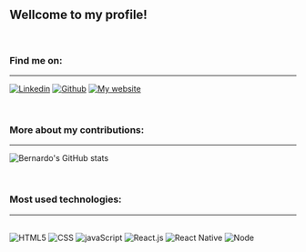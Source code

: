 
## Wellcome to my profile!
</br>

### Find me on:
<hr/>

[![Linkedin](https://img.shields.io/badge/LinkedIn-0077B5?style=for-the-badge&logo=linkedin&logoColor=white)](https://www.linkedin.com/in/bernardo-fonseca-97926811b/)
[![Github](https://img.shields.io/badge/GitHub-100000?style=for-the-badge&logo=github&logoColor=white)](https://github.com/Bernardo1411)
[![My website](https://img.shields.io/badge/website-070707?style=for-the-badge&logo=About.me&logoColor=white)](https://bernardodev-bernardo1411.vercel.app/)

</br>

### More about my contributions:
<hr/>

![Bernardo's GitHub stats](https://github-readme-stats.vercel.app/api?username=bernardo1411&show_icons=true&theme=radical)

</br>

### Most used technologies:
<hr/>
<div style="display: inline_block"><br/>
<img alt="HTML5" src="https://img.shields.io/badge/HTML5-E34F26?style=for-the-badge&logo=html5&logoColor=white">
<img alt="CSS" src="https://img.shields.io/badge/CSS3-1572B6?style=for-the-badge&logo=css3&logoColor=white">
<img alt="javaScript" src="https://img.shields.io/badge/JavaScript-F7DF1E?style=for-the-badge&logo=javascript&logoColor=black">
<img alt="React.js" src="https://img.shields.io/badge/React-20232A?style=for-the-badge&logo=react&logoColor=61DAFB">
<img alt="React Native" src="https://img.shields.io/badge/react_native-%2320232a.svg?style=for-the-badge&logo=react&logoColor=%2361DAFB" />
<img alt="Node" src="https://img.shields.io/badge/node.js-6DA55F?style=for-the-badge&logo=node.js&logoColor=white" />
</div>

